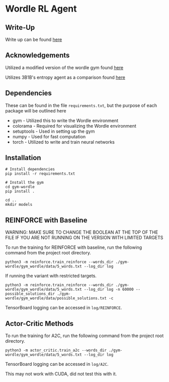 # Wordle RL Agent

## Write-Up
Write up can be found [here](writeup.pdf)

## Acknowledgements
Utilized a modified version of the wordle gym found [here](https://github.com/zach-lawless/gym-wordle)

Utilizes 3B1B's entropy agent as a comparison found [here](https://github.com/3b1b/videos/tree/master/_2022/wordle)

## Dependencies
These can be found in the file `requirements.txt`, but the purpose of each package will be outlined here

* gym - Utilized this to write the Wordle environment
* colorama - Required for visualizing the Wordle environment
* setuptools - Used in setting up the gym
* numpy - Used for fast computation
* torch - Utilized to write and train neural networks


## Installation

```shell
# Install dependencies
pip install -r requirements.txt

# Install the gym
cd gym-wordle
pip install .

cd ..
mkdir models
```

## REINFORCE with Baseline
WARNING: MAKE SURE TO CHANGE THE BOOLEAN AT THE TOP OF THE FILE IF YOU ARE NOT RUNNING ON THE VERSION WITH LIMITED TARGETS

To run the training for REINFORCE with baseline, run the following command from the project root directory.
```shell
python3 -m reinforce.train_reinforce --words_dir ./gym-wordle/gym_wordle/data/5_words.txt --log_dir log
```

If running the variant with restricted targets.
```shell
python3 -m reinforce.train_reinforce --words_dir ./gym-wordle/gym_wordle/data/5_words.txt --log_dir log -n 60000 --possible_solutions_dir ./gym-wordle/gym_wordle/data/possible_solutions.txt -c
```

TensorBoard logging can be accessed in `log/REINFORCE`.

## Actor-Critic Methods
To run the training for A2C, run the following command from the project root directory.
```shell
python3 -m actor_critic.train_a2c --words_dir ./gym-wordle/gym_wordle/data/5_words.txt --log_dir log
```

TensorBoard logging can be accessed in `log/A2C`.

This may not work with CUDA, did not test this with it.
